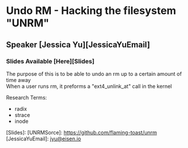 # Undo RM - Hacking the filesystem "UNRM"
## Speaker [Jessica Yu][JessicaYuEmail]
### Slides Available [Here][Slides]

The purpose of this is to be able to undo an rm up to a certain amount of time away  
When a user runs rm, it preforms a "ext4_unlink_at" call in the kernel  


Research Terms:  
* radix
* strace
* inode



[Slides]:
[UNRMSorce]:      https://github.com/flaming-toast/unrm
[JessicaYuEmail]: jyu@eisen.io
